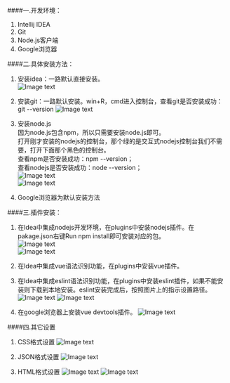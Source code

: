 ####一.开发环境：
1. Intellij IDEA  
2. Git  
3. Node.js客户端  
4. Google浏览器


####二.具体安装方法：
1. 安装idea：一路默认直接安装。  
![Image text](image/idea-installation.png)

2. 安装git：一路默认安装。win+R，cmd进入控制台，查看git是否安装成功：git --version 
![Image text](image/git-installation.png)

3. 安装node.js  
因为node.js包含npm，所以只需要安装node.js即可。  
打开刚才安装的nodejs的控制台，那个绿的是交互式nodejs控制台我们不需要，打开下面那个黑色的控制台。  
查看npm是否安装成功：npm --version；  
查看nodejs是否安装成功：node --version；  
![Image text](image/nodejs-command-1.png)  
![Image text](image/nodejs-command-2.png)

4. Google浏览器为默认安装方法


####三.插件安装：
1. 在Idea中集成nodejs开发环境，在plugins中安装nodejs插件。在pakage.json右键Run npm install即可安装对应的包。  
![Image text](image/idea-plugin-nodejs-1.png)  
![Image text](image/idea-plugin-nodejs-2.png)

2. 在Idea中集成vue语法识别功能，在plugins中安装vue插件。 

3. 在Idea中集成eslint语法识别功能，在plugins中安装eslint插件，如果不能安装则下载到本地安装。eslint安装完成后，按照图片上的指示设置路径。
![Image text](image/idea-plugin-eslint.png)
![Image text](image/idea-plugin-eslint-setup.png)

4. 在google浏览器上安装vue devtools插件。
![Image text](image/chrome-vue-plugin.png)


####四.其它设置
1. CSS格式设置
![Image text](image/idea-setting-css.png)

2. JSON格式设置
![Image text](image/idea-setting-json.png)

3. HTML格式设置
![Image text](image/idea-setting-html-0.png)
![Image text](image/idea-setting-html-1.png)
